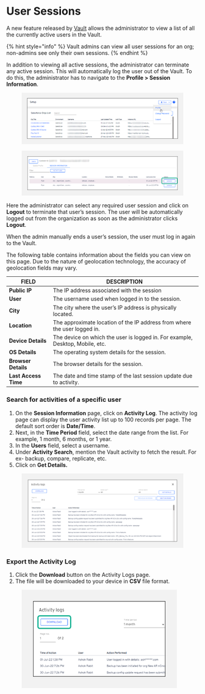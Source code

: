 # User Sessions

A new feature released by [Vault](https://www.autorabit.com/products/vault-data-backup-recovery/) allows the administrator to view a list of all the currently active users in the Vault.

{% hint style="info" %}
Vault admins can view all user sessions for an org; non-admins see only their own sessions.&#x20;
{% endhint %}

In addition to viewing all active sessions, the administrator can terminate any active session. This will automatically log the user out of the Vault. To do this, the administrator has to navigate to the **Profile > Session Information**.

<figure><img src="../../../.gitbook/assets/image (69).png" alt=""><figcaption></figcaption></figure>

<figure><img src="../../../.gitbook/assets/image (70).png" alt=""><figcaption></figcaption></figure>

Here the administrator can select any required user session and click on **Logout** to terminate that user’s session. The user will be automatically logged out from the organization as soon as the administrator clicks **Logout**.

When the admin manually ends a user’s session, the user must log in again to the Vault.&#x20;

The following table contains information about the fields you can view on this page. Due to the nature of geolocation technology, the accuracy of geolocation fields may vary.&#x20;

| FIELD                | DESCRIPTION                                                                    |
| -------------------- | ------------------------------------------------------------------------------ |
| **Public IP**        | The IP address associated with the session                                     |
| **User**             | The username used when logged in to the session.                               |
| **City**             | The city where the user’s IP address is physically located.                    |
| **Location**         | The approximate location of the IP address from where the user logged in.      |
| **Device Details**   | The device on which the user is logged in.  For example, Desktop, Mobile, etc. |
| **OS Details**       | The operating system details for the session.                                  |
| **Browser Details**  | The browser details for the session.                                           |
| **Last Access Time** | The date and time stamp of the last session update due to activity.            |

### Search for activities of a specific user <a href="#search-for-activities-of-a-specific-user" id="search-for-activities-of-a-specific-user"></a>

1. On the **Session Information** page, click on **Activity Log**. The activity log page can display the user activity list up to 100 records per page. The default sort order is **Date/Time**.
2. Next, in the **Time Period** field, select the date range from the list. For example, 1 month, 6 months, or 1 year.
3. In the **Users** field, select a username.
4. Under **Activity Search**, mention the Vault activity to fetch the result. For ex- backup, compare, replicate, etc.&#x20;
5. Click on **Get Details.**

<figure><img src="../../../.gitbook/assets/image (71).png" alt=""><figcaption></figcaption></figure>

### Export the Activity Log <a href="#export-the-activity-log" id="export-the-activity-log"></a>

1. Click the **Download** button on the Activity Logs page.
2. The file will be downloaded to your device in **CSV** file format.

<figure><img src="../../../.gitbook/assets/image (72).png" alt="" width="407"><figcaption></figcaption></figure>
